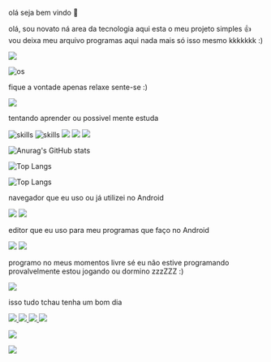 
olá seja bem vindo 👋

olá, sou novato ná area da tecnologia aqui esta o meu projeto simples 👍
vou deixa meu arquivo programas aqui
nada mais só isso mesmo kkkkkkk :)

<img src="https://i.pinimg.com/originals/4c/d6/ea/4cd6eaa599851725aa5a195d162fb20d.gif"/>


![os](https://img.shields.io/badge/Android-3DDC84?style=for-the-badge&logo=android&logoColor=white)




<p>fique a vontade apenas relaxe
sente-se
:)</p>

<img src="https://i.kym-cdn.com/photos/images/newsfeed/001/449/398/624.gif"/>

tentando aprender ou possivel mente estuda

![skills](https://img.shields.io/badge/Python-14354C?style=for-the-badge&logo=python&logoColor=white)
![skills](https://img.shields.io/badge/Shell_Script-121011?style=for-the-badge&logo=gnu-bash&logoColor=white>)
<img src="https://img.shields.io/badge/HTML-239120?style=for-the-badge&logo=html5&logoColor=white"/>
<img src="https://img.shields.io/badge/CSS-239120?&style=for-the-badge&logo=css3&logoColor=white"/>
<img src="https://img.shields.io/badge/JavaScript-323330?style=for-the-badge&logo=javascript&logoColor=F7DF1E"/>

![Anurag's GitHub stats](https://github-readme-stats.vercel.app/api?username=lammerburro&show_icons=true&theme=neon)

![Top Langs](https://github-readme-stats.vercel.app/api/top-langs/?username=lammerburro&hide_progress=true&theme=neon)

![Top Langs](https://github-readme-stats.vercel.app/api/top-langs/?username=lammerburro&layout=compact&theme=neon)

navegador que eu uso ou já utilizei
no Android 

<img src ="https://img.shields.io/badge/Google_chrome-4285F4?style=for-the-badge&logo=Google-chrome&logoColor=white"/>

<img src="https://img.shields.io/badge/Tor_Browser-7D4698?style=for-the-badge&logo=Tor-Browser&logoColor=white"/>

editor que eu uso para meu programas que faço no Android 

<img src="https://img.shields.io/badge/NeoVim-%2357A143.svg?&style=for-the-badge&logo=neovim&logoColor=white"/>


<img src="https://github-readme-stats.vercel.app/api/top-langs/?username=lammerburro&theme=blue-green"/>

programo no meus momentos livre sé eu não estive programando 
provalvelmente estou jogando ou dormino zzzZZZ :)


<img src="https://media.tenor.com/images/72c9b849aa10b222371ebb99a6b1896a/tenor.gif"/>

isso tudo tchau tenha um bom dia

<a href="https://github.com/lammerburro/Cota-o-bot">
<img src="https://github-readme-stats.vercel.app/api/pin/?username=lammerburro&repo=cota-o-bot&theme=neon"> 
</a>

<a href="https://github.com/lammerburro/painel-simples">
<img src ="https://github-readme-stats.vercel.app/api/pin/?username=lammerburro&repo=painel-simples&theme=neon">
</a>

<a href="https://github.com/lammerburro/Dir-spider">
<img src = "https://github-readme-stats.vercel.app/api/pin/?username=lammerburro&repo=dir-spider&theme=neon"/>
</a>

<a href="https://github.com/lammerburro/Scan-sec">
<img src = "https://github-readme-stats.vercel.app/api/pin/?username=lammerburro&repo=Scan-sec&theme=neon" />
</a> 

<a
href="https://github.com/lammerburro/android-api">
<img src = "https://github-readme-stats.vercel.app/api/pin/?username=lammerburro&repo=android-api&theme=neon"/>
</a> 

<a 
href="https://github.com/lammerburro/Jonkenpo">
<img src="https://github-readme-stats.vercel.app/api/pin/?username=lammerburro&repo=jokenpo&theme=neon"/> 
</a>


